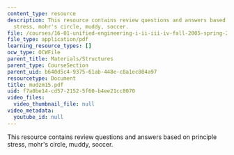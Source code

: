 ```yaml
---
content_type: resource
description: This resource contains review questions and answers based on principle
  stress, mohr's circle, muddy, soccer.
file: /courses/16-01-unified-engineering-i-ii-iii-iv-fall-2005-spring-2006/f7a0be14cd5721525f60b4ee21cc8070_mudzm15.pdf
file_type: application/pdf
learning_resource_types: []
ocw_type: OCWFile
parent_title: Materials/Structures
parent_type: CourseSection
parent_uid: b640d5c4-9375-61ab-448e-c8a1ec804a97
resourcetype: Document
title: mudzm15.pdf
uid: f7a0be14-cd57-2152-5f60-b4ee21cc8070
video_files:
  video_thumbnail_file: null
video_metadata:
  youtube_id: null
---
```

This resource contains review questions and answers based on principle stress, mohr's circle, muddy, soccer.